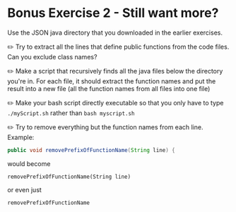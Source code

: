 # Bonus Exercise 2 - Still want more? 

Use the JSON java directory that you downloaded in the earlier exercises. 

:pencil2: Try to extract all the lines that define public functions from the code files. Can
  you exclude class names?
  
:pencil2: Make a script that recursively finds all the java files below the directory
  you're in. For each file, it should extract the function names and put the
  result into a new file (all the function names from all files into one file)

:pencil2: Make your bash script directly executable so that you only have to type
  `./myScript.sh` rather than `bash myscript.sh`

:pencil2: Try to remove everything but the function names from each line. Example:

  ```java
  public void removePrefixOfFunctionName(String line) {
  ```
    
  would become
  
  ```
  removePrefixOfFunctionName(String line)
  ```
  
  or even just
  
  ```
  removePrefixOfFunctionName
  ```
